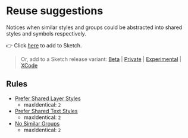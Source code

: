 # Reuse suggestions

Notices when similar styles and groups could be abstracted into shared styles and symbols
respectively.

👉 Click
[here](https://add-sketch-assistant.now.sh/api/main?url=https://registry.npmjs.org/@sketch-hq/sketch-reuse-suggestions-assistant/-/sketch-reuse-suggestions-assistant-1.0.0-next.0.tgz)
to add to Sketch.

> Or, add to a Sketch release variant:
> [Beta](https://add-sketch-assistant.now.sh/api/main?variant=beta&url=https://registry.npmjs.org/@sketch-hq/sketch-reuse-suggestions-assistant/-/sketch-reuse-suggestions-assistant-1.0.0-next.0.tgz)
> |
> [Private](https://add-sketch-assistant.now.sh/api/main?variant=private&url=https://registry.npmjs.org/@sketch-hq/sketch-reuse-suggestions-assistant/-/sketch-reuse-suggestions-assistant-1.0.0-next.0.tgz)
> |
> [Experimental](https://add-sketch-assistant.now.sh/api/main?variant=experimental&url=https://registry.npmjs.org/@sketch-hq/sketch-reuse-suggestions-assistant/-/sketch-reuse-suggestions-assistant-1.0.0-next.0.tgz)
> |
> [XCode](https://add-sketch-assistant.now.sh/api/main?variant=xcode&url=https://registry.npmjs.org/@sketch-hq/sketch-reuse-suggestions-assistant/-/sketch-reuse-suggestions-assistant-1.0.0-next.0.tgz)

## Rules

- [Prefer Shared Layer Styles](https://github.com/sketch-hq/sketch-assistant-core-rules/tree/master/src/rules/layer-styles-prefer-shared)
  - maxIdentical: `2`
- [Prefer Shared Text Styles](https://github.com/sketch-hq/sketch-assistant-core-rules/tree/master/src/rules/text-styles-prefer-shared)
  - maxIdentical: `2`
- [No Similar Groups](https://github.com/sketch-hq/sketch-assistant-core-rules/tree/master/src/rules/groups-no-similar)
  - maxIdentical: `2`
